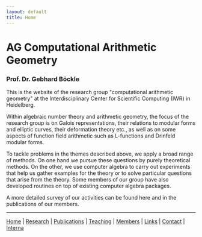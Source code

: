 ```yaml
---
layout: default
title: Home
---
```


# AG Computational Arithmetic Geometry

### Prof. Dr. Gebhard Böckle

This is the website of the research group "computational arithmetic geometry" at the Interdisciplinary Center for Scientific Computing (IWR) in Heidelberg.

Within algebraic number theory and arithmetic geometry, the focus of the research group is on Galois representations, their relations to modular forms and elliptic curves, their deformation theory etc., as well as on some aspects of function field arithmetic such as L-functions and Drinfeld modular forms.

To tackle problems in the themes described above, we apply a broad range of methods. On one hand we pursue these questions by purely theoretical methods. On the other, we use computer algebra to carry out experiments that help us gather examples for the theory or to solve particular questions that arise from the theory. Some members of our group have also developed routines on top of existing computer algebra packages.

A more detailed survey of our activities can be found here and in the publications of our members.

---

[Home](index.html) | [Research](research.html) | [Publications](publications.html) | [Teaching](teaching.html) | [Members](members.html) | [Links](links.html) | [Contact](contact.html) | [Interna](interna.html) 